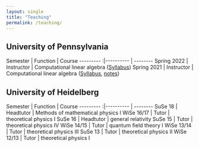 ```yaml
---
layout: single
title: "Teaching"
permalink: /teaching/
---
```


<!--{% include toc title = "Teaching at the"%}-->

## University of Pennsylvania

 Semester | Function | Course
---------    :|---------- | --------
   Spring 2022    | Instructor | Computational linear algebra ([Syllabus](/Syllabus-11-19-2021.pdf))
   Spring 2021    | Instructor | Computational linear algebra ([Syllabus](/Syllabus-Math313.pdf), [notes](/ComputationalLinearAlgebra-2021.pdf))

## University of Heidelberg

 Semester | Function | Course
---------    :|---------- | --------
   SuSe 18    | Headtutor | Methods of mathematical physics I
   WiSe 16/17 | Tutor     | theoretical physics I
   SuSe 16    | Headtutor | general relativity
   SuSe 15    | Tutor     | theoretical physics IV
   WiSe 14/15 | Tutor     | quantum field theory I
   WiSe 13/14 | Tutor     | theoretical physics III
   SuSe 13    | Tutor     | theoretical physics II
   WiSe 12/13 | Tutor     | theoretical physics I
 
